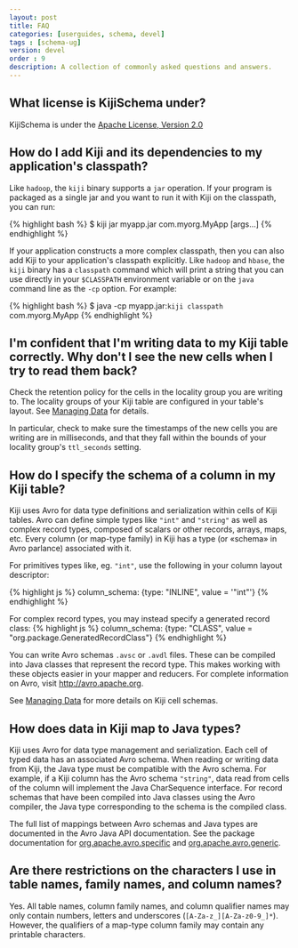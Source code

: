 ```yaml
---
layout: post
title: FAQ
categories: [userguides, schema, devel]
tags : [schema-ug]
version: devel
order : 9
description: A collection of commonly asked questions and answers.
---
```


## What license is KijiSchema under?

KijiSchema is under the <a href="http://www.apache.org/licenses/LICENSE-2.0.html"> Apache License, Version 2.0</a>

## How do I add Kiji and its dependencies to my application's classpath?

Like `hadoop`, the `kiji` binary supports a `jar` operation. If your program is
packaged as a single jar and you want to run it with Kiji on the classpath, you
can run:

{% highlight bash %}
$ kiji jar myapp.jar com.myorg.MyApp [args...]
{% endhighlight %}

If your application constructs a more complex classpath, then you can also add
Kiji to your application's classpath explicitly.  Like `hadoop` and `hbase`, the
`kiji` binary has a `classpath` command which will print a string that you can
use directly in your `$CLASSPATH` environment variable or on the `java` command
line as the `-cp` option.  For example:

{% highlight bash %}
$ java -cp myapp.jar:`kiji classpath` com.myorg.MyApp
{% endhighlight %}

## I'm confident that I'm writing data to my Kiji table correctly. Why don't I see the new cells when I try to read them back?

Check the retention policy for the cells in the locality group you are writing
to. The locality groups of your Kiji table are configured in your table's layout.
See [Managing Data]({{site.userguide_schema_devel}}/managing-data#layouts) for details.

In particular, check to make sure the timestamps of the new cells you are
writing are in milliseconds, and that they fall within the bounds of your
locality group's `ttl_seconds` setting.

## How do I specify the schema of a column in my Kiji table?

Kiji uses Avro for data type definitions and serialization within cells of Kiji
tables.  Avro can define simple types like `"int"` and `"string"` as well as
complex record types, composed of scalars or other records, arrays, maps, etc.
Every column (or map-type family) in Kiji has a type (or «schema» in Avro
parlance) associated with it.

For primitives types like, eg. `"int"`, use the following in your column layout
descriptor:

{% highlight js %}
column_schema: {type: "INLINE", value = '"int"'}
{% endhighlight %}

For complex record types, you may instead specify a generated record class:
{% highlight js %}
column_schema: {type: "CLASS", value = "org.package.GeneratedRecordClass"}
{% endhighlight %}

You can write Avro schemas `.avsc` or `.avdl` files. These can be compiled into
Java classes that represent the record type.  This makes working with these
objects easier in your mapper and reducers.  For complete information on Avro,
visit <a href="http://avro.apache.org">http://avro.apache.org</a>.

See [Managing Data]({{site.userguide_schema_devel}}/managing-data#layouts) for more
details on Kiji cell schemas.

## How does data in Kiji map to Java types?

Kiji uses Avro for data type management and serialization.  Each cell of typed
data has an associated Avro schema.  When reading or writing data from Kiji, the
Java type must be compatible with the Avro schema.  For example, if a Kiji
column has the Avro schema `"string"`, data read from cells of the column will
implement the Java <span class="classname">CharSequence</span> interface.  For
record schemas that have been compiled into Java classes using the Avro
compiler, the Java type corresponding to the schema is the compiled class.

The full list of mappings between Avro schemas and Java types are documented in
the Avro Java API documentation.  See the package documentation for
<a href="http://avro.apache.org/docs/current/api/java/org/apache/avro/specific/package-summary.html#package_description">org.apache.avro.specific</a>
and
<a href="http://avro.apache.org/docs/current/api/java/org/apache/avro/generic/package-summary.html#package_description">org.apache.avro.generic</a>.

## Are there restrictions on the characters I use in table names, family names, and column names?

Yes.  All table names, column family names, and column qualifier
names may only contain numbers, letters and underscores
(`[A-Za-z_][A-Za-z0-9_]*`).  However, the qualifiers of a map-type column family
may contain any printable characters.
